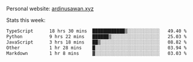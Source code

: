 Personal website: [ardinusawan.xyz](https://ardinusawan.xyz)

Stats this week:
<!--START_SECTION:waka-->

```txt
TypeScript      18 hrs 30 mins  ████████████▒░░░░░░░░░░░░   49.40 %
Python          9 hrs 22 mins   ██████▒░░░░░░░░░░░░░░░░░░   25.03 %
JavaScript      3 hrs 18 mins   ██▒░░░░░░░░░░░░░░░░░░░░░░   08.82 %
Other           1 hr 28 mins    █░░░░░░░░░░░░░░░░░░░░░░░░   03.94 %
Markdown        1 hr 8 mins     ▓░░░░░░░░░░░░░░░░░░░░░░░░   03.03 %
```

<!--END_SECTION:waka-->
